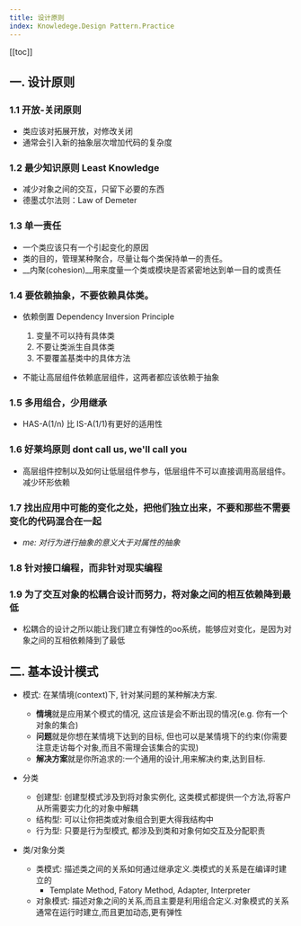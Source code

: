 ```yaml
---
title: 设计原则
index: Knowledege.Design Pattern.Practice
---
```



[[toc]]

## 一. 设计原则

### 1.1 开放-关闭原则

- 类应该对拓展开放，对修改关闭 
- 通常会引入新的抽象层次增加代码的复杂度

### 1.2 最少知识原则 Least Knowledge

- 减少对象之间的交互，只留下必要的东西
- 德墨忒尔法则：Law of Demeter

### 1.3 单一责任 

- 一个类应该只有一个引起变化的原因
- 类的目的，管理某种聚合，尽量让每个类保持单一的责任。
- __内聚(cohesion)__用来度量一个类或模块是否紧密地达到单一目的或责任

### 1.4 要依赖抽象，不要依赖具体类。

- 依赖倒置 Dependency Inversion Principle
  1. 变量不可以持有具体类
  2. 不要让类派生自具体类
  3. 不要覆盖基类中的具体方法

- 不能让高层组件依赖底层组件，这两者都应该依赖于抽象

### 1.5 多用组合，少用继承

- HAS-A(1/n) 比 IS-A(1/1)有更好的适用性


### 1.6 好莱坞原则 dont call us, we'll call you

- 高层组件控制以及如何让低层组件参与，低层组件不可以直接调用高层组件。减少环形依赖


### 1.7 找出应用中可能的变化之处，把他们独立出来，不要和那些不需要变化的代码混合在一起

- _me: 对行为进行抽象的意义大于对属性的抽象_

### 1.8 针对接口编程，而非针对现实编程

### 1.9 为了交互对象的松耦合设计而努力，将对象之间的相互依赖降到最低

- 松耦合的设计之所以能让我们建立有弹性的oo系统，能够应对变化，是因为对象之间的互相依赖降到了最低

## 二. 基本设计模式

- 模式: 在某情境(context)下, 针对某问题的某种解决方案.
  - **情境**就是应用某个模式的情况, 这应该是会不断出现的情况(e.g. 你有一个对象的集合)
  - **问题**就是你想在某情境下达到的目标, 但也可以是某情境下的约束(你需要注意走访每个对象,而且不需理会该集合的实现)
  - **解决方案**就是你所追求的:一个通用的设计,用来解决约束,达到目标.


- 分类
  - 创建型: 创建型模式涉及到将对象实例化, 这类模式都提供一个方法,将客户从所需要实力化的对象中解耦
  - 结构型: 可以让你把类或对象组合到更大得我结构中
  - 行为型: 只要是行为型模式, 都涉及到类和对象何如交互及分配职责

- 类/对象分类
  - 类模式: 描述类之间的关系如何通过继承定义.类模式的关系是在编译时建立的
    - Template Method, Fatory Method, Adapter, Interpreter
  - 对象模式: 描述对象之间的关系,而且主要是利用组合定义.对象模式的关系通常在运行时建立,而且更加动态,更有弹性
